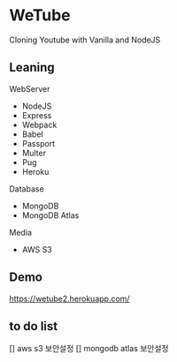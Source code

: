 # WeTube

Cloning Youtube with Vanilla and NodeJS

## Leaning

WebServer

- NodeJS
- Express
- Webpack
- Babel
- Passport
- Multer
- Pug
- Heroku

Database

- MongoDB
- MongoDB Atlas

Media

- AWS S3

## Demo

https://wetube2.herokuapp.com/

## to do list

[] aws s3 보안설정
[] mongodb atlas 보안설정
